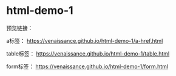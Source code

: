 # html-demo-1
预览链接：

a标签：
https://venaissance.github.io/html-demo-1/a-href.html

table标签：
https://venaissance.github.io/html-demo-1/table.html

form标签：
https://venaissance.github.io/html-demo-1/form.html
